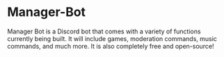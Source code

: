# Manager-Bot
Manager Bot is a Discord bot that comes with a variety of functions currently being built. It will include games, moderation commands, music commands, and much more. It is also completely free and open-source!
